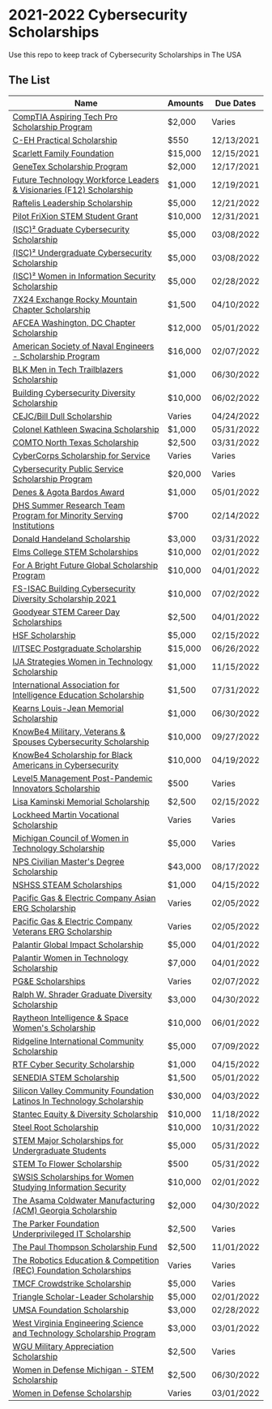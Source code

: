 # 2021-2022 Cybersecurity Scholarships
Use this repo to keep track of Cybersecurity Scholarships in The USA

## The List

| Name  |  Amounts | Due Dates |
|---|---|-------------|
|[CompTIA Aspiring Tech Pro Scholarship Program](https://app.smartsheet.com/b/form/9076969ff69a46c49e404ace9fb45e15) | $2,000 | Varies | |
|[C-EH Practical Scholarship](https://www.eccouncil.org/campaigns/ceh/ceh-practical-scholarship-2021/) | $550 | 12/13/2021 | |
|[Scarlett Family Foundation](https://www.scarlettfoundation.org/students/) | $15,000 | 12/15/2021 | |
|[GeneTex Scholarship Program](https://www.genetex.com/Article/Company/Index/Scholarship) | $2,000 | 12/17/2021 | |
|[Future Technology Workforce Leaders & Visionaries (F12) Scholarship](https://www.ronhowellfoundation.org/f12form#:~:text=The%20Future%20Technology%20Workforce%20Leaders,management%20roles%20in%20the%20workplace.&text=Students%20completing%20the%20program%20will,participate%20in%20the%20F12%20program.) | $1,000 | 12/19/2021 | |
|[Raftelis Leadership Scholarship](https://www.raftelis.com/who-we-are/giving-back/) | $5,000 | 12/21/2022 | |
|[Pilot FriXion STEM Student Grant](https://powertothepen.com/frixion-stem/grant/) | $10,000 | 12/31/2021 | |
|[(ISC)² Graduate Cybersecurity Scholarship](https://iamcybersafe.org/s/graduate-scholarships) | $5,000 | 03/08/2022 | |
|[(ISC)² Undergraduate Cybersecurity Scholarship](https://iamcybersafe.org/s/undergraduate-scholarships) | $5,000 | 03/08/2022 | |
|[(ISC)² Women in Information Security Scholarship](https://iamcybersafe.org/s/womens-scholarships) | $5,000 | 02/28/2022 | |
|[7X24 Exchange Rocky Mountain Chapter Scholarship](https://7x24rmc.org/scholarships/2021-scholarships/) | $1,500 | 04/10/2022 | |
|[AFCEA Washington, DC Chapter Scholarship](https://dc.afceachapters.org/content/chapter-scholarships) | $12,000 | 05/01/2022 | |
|[American Society of Naval Engineers - Scholarship Program](https://www.navalengineers.org/Education/Scholarships) | $16,000 | 02/07/2022 | |
|[BLK Men in Tech Trailblazers Scholarship](https://blkmenintech.com/impact/) | $1,000 | 06/30/2022 | |
|[Building Cybersecurity Diversity Scholarship](https://www.fsisac.com/scholarships) | $10,000 | 06/02/2022 | |
|[CEJC/Bill Dull Scholarship](https://www.charlestonejc.org/cejc-scholarships.html) | Varies | 04/24/2022 | |
|[Colonel Kathleen Swacina Scholarship](https://www.afcea.org/site/swacina-scholarship) | $1,000	 | 05/31/2022 | |
|[COMTO North Texas Scholarship](https://comtonorthtexas.org/north-texas-chapter/scholarships/) | $2,500	 | 03/31/2022 | |
|[CyberCorps Scholarship for Service](https://www.sfs.opm.gov/) | Varies | Varies | |
|[Cybersecurity Public Service Scholarship Program](https://mhec.maryland.gov/preparing/Pages/FinancialAid/CyberSecurity-Scholarship-Program.aspx) | $20,000 | Varies | |
|[Denes & Agota Bardos Award](https://m.scholarships.com/scholarship-directory/special-attributes/refugee-immigrant/denes-and-agota-bardos-award#:~:text=Applicants%20must%20be%20first%20or,within%20the%20past%206%20months.) | $1,000 | 05/01/2022 | |
|[DHS Summer Research Team Program for Minority Serving Institutions](https://orise.orau.gov/dhseducation/srt/default.html) | $700 | 02/14/2022 | |
|[Donald Handeland Scholarship](https://www.donaldhandeland.com/scholarship) | $3,000 | 03/31/2022 | |
|[Elms College STEM Scholarships](https://www.elms.edu/academics/nsmt/elmsstem/) | $10,000 | 02/01/2022 | |
|[For A Bright Future Global Scholarship Program](https://m.scholarships.com/scholarship-directory/special-attributes/child-of-single-parent/for-a-bright-future-global-scholarship-program) | $10,000 | 04/01/2022 | |
|[FS-ISAC Building Cybersecurity Diversity Scholarship 2021](https://www.fsisac.com/scholarships) | $10,000 | 07/02/2022 | |
|[Goodyear STEM Career Day Scholarships](https://www.goodyear.com/careerday/scholarships.html) | $2,500 | 04/01/2022 | |
|[HSF Scholarship](https://www.hsf.net/scholarship) | $5,000 | 02/15/2022 | |
|[I/ITSEC Postgraduate Scholarship](https://www.iitsec.org/education/students-and-teachers/scholarships) | $15,000 | 06/26/2022 | |
|[IJA Strategies Women in Technology Scholarship](https://ijastrategies.com/scholarship/) | $1,000 | 11/15/2022 | |
|[International Association for Intelligence Education Scholarship](https://www.iafie.org/) | $1,500 | 07/31/2022 | |
|[Kearns Louis-Jean Memorial Scholarship](https://www.kljway.org/our-work/) | $1,000 | 06/30/2022 | |
|[KnowBe4 Military, Veterans & Spouses Cybersecurity Scholarship](https://www.knowbe4.com/press/knowbe4-launches-inaugural-military-veteran-and-spouse-cybersecurity-scholarship-program) | $10,000 | 09/27/2022 | |
|[KnowBe4 Scholarship for Black Americans in Cybersecurity](https://www.knowbe4.com/press/knowbe4-to-offer-10000-scholarship-for-black-americans-in-cybersecurity) | $10,000 | 04/19/2022 | |
|[Level5 Management Post-Pandemic Innovators Scholarship](https://www.level5mgmt.com/level5-tech-provider-scholarship/) | $500 | Varies | |
|[Lisa Kaminski Memorial Scholarship](https://payitforwardcincinnati.org/lisa-kaminski-memorial-scholarship/) | $2,500 | 02/15/2022 | |
|[Lockheed Martin Vocational Scholarship](https://www.lockheedmartin.com/en-us/who-we-are/communities/stem-education/lockheed-martin-vocational-scholarship.html) | Varies | Varies | |
|[Michigan Council of Women in Technology Scholarship](https://mcwt.org/programs/list/University-Initiatives/Scholarship-Program) | $5,000 | Varies | |
|[NPS Civilian Master's Degree Scholarship](https://nps.edu/web/c3o/scholarships) | $43,000 | 08/17/2022 | |
|[NSHSS STEAM Scholarships](https://www.nshss.org/scholarships/s/nshss-steam-scholarships/) | $1,000 | 04/15/2022 | |
|[Pacific Gas & Electric Company Asian ERG Scholarship](https://www.pge.com/en_US/residential/in-your-community/education-programs/grants-and-scholarships/scholarship-opportunities/scholarship-opportunities.page?WT.mc_id=Vanity_scholarships) | Varies | 02/05/2022 | |
|[Pacific Gas & Electric Company Veterans ERG Scholarship](https://www.pge.com/en_US/residential/in-your-community/education-programs/grants-and-scholarships/scholarship-opportunities/scholarship-opportunities.page?WT.mc_id=Vanity_scholarships) | Varies | 02/05/2022 | |
|[Palantir Global Impact Scholarship](https://www.palantir.com/careers/students/scholarship/global-impact/) | $5,000 | 04/01/2022 | |
|[Palantir Women in Technology Scholarship](https://www.palantir.com/careers/students/scholarship/wit-north-america/) | $7,000 | 04/01/2022 | |
|[PG&E Scholarships](https://www.pge.com/en_US/residential/in-your-community/education-programs/grants-and-scholarships/bright-mind-scholarships/bright-mind-scholarships.page?WT.mc_id=Vanity_brightminds) | Varies | 02/07/2022 | |
|[Ralph W. Shrader Graduate Diversity Scholarship](https://www.afcea.org/site/scholarships/HBCU-scholarship) | $3,000 | 04/30/2022 | |
|[Raytheon Intelligence & Space Women's Scholarship](https://iamcybersafe.org/s/raytheon-womens-scholarship) | $10,000 | 06/01/2022 | |
|[Ridgeline International Community Scholarship](https://www.ridgelineintl.com/about#scholarship) | $5,000 | 07/09/2022 | |
|[RTF Cyber Security Scholarship](https://ruraltechfund.org/rtf-scholarships/) | $1,000 | 04/15/2022 | |
|[SENEDIA STEM Scholarship](https://www.senedia.org/2021-2022-senedia-stem-scholarship-opportunity/) | $1,500 | 05/01/2022 | |
|[Silicon Valley Community Foundation Latinos In Technology Scholarship](https://www.siliconvalleycf.org/scholarships/lit) | $30,000 | 04/03/2022 | |
|[Stantec Equity & Diversity Scholarship](https://www.stantec.com/en/about/community-engagement/scholarships/equity-diversity-scholarship) | $10,000 | 11/18/2022 | |
|[Steel Root Scholarship](https://steelroot.us/steel-root-scholarship/) | $10,000 | 10/31/2022 | |
|[STEM Major Scholarships for Undergraduate Students](https://www.afcea.org/site/?q=foundation/scholarships/stem-majors) | $5,000 | 05/31/2022 | |
|[STEM To Flower Scholarship](http://opbfoundation.org/scholarships/) | $500 | 05/31/2022 | |
|[SWSIS Scholarships for Women Studying Information Security](https://cra.org/cra-wp/scholarships-and-awards/scholarships/swsis/) | $10,000 | 02/01/2022 | |
|[The Asama Coldwater Manufacturing (ACM) Georgia Scholarship](https://www.scholarships.com/financial-aid/college-scholarships/scholarship-directory/academic-major/marine-science/the-asama-coldwater-manufacturing-acm-georgia-scholarship) | $2,000 | 04/30/2022 | |
|[The Parker Foundation Underprivileged IT Scholarship](https://parkerfoundation.care/) | $2,500 | Varies | |
|[The Paul Thompson Scholarship Fund](http://cts-llc.com/news/scholarship-fund/) | $2,500 | 11/01/2022 | |
|[The Robotics Education & Competition (REC) Foundation Scholarships](https://www.roboticseducation.org/educational-resources/scholarships/) | Varies | Varies | |
|[TMCF Crowdstrike Scholarship](https://www.tmcf.org/students-alumni/scholarship/tmcf-crowdstrike-scholarship/) | $5,000 | Varies | |
|[Triangle Scholar-Leader Scholarship](http://www.triangleef.org/how-we-help/scholarships) | $5,000 | 02/01/2022 | |
|[UMSA Foundation Scholarship](https://umsa-security.org/foundation/umsa-scholarship-program/) | $3,000 | 02/28/2022 | |
|[West Virginia Engineering Science and Technology Scholarship Program](https://www.collegeforwv.com/programs/wv-ests-program/) | $3,000 | 03/01/2022 | |
|[WGU Military Appreciation Scholarship](https://www.wgu.edu/financial-aid-tuition/scholarships/military-veterans/military-appreciation.html) | $2,500 | Varies | |
|[Women in Defense Michigan - STEM Scholarship](https://connect.ndia.org/widmichigan/home) | $2,500 | 06/30/2022 | |
|[Women in Defense Scholarship](https://www.womenindefense.net/widscholar/apply-for-scholarship) | Varies | 03/01/2022 | |

